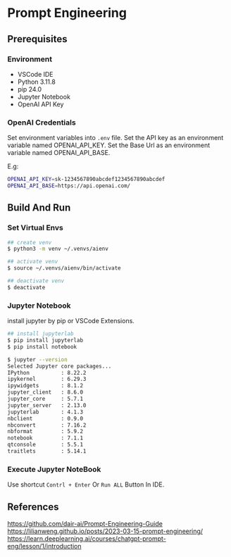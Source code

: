 # Prompt Engineering

## Prerequisites

### Environment
- VSCode IDE
- Python 3.11.8
- pip 24.0
- Jupyter Notebook 
- OpenAI API Key

### OpenAI Credentials
Set environment variables into `.env` file.
Set the API key as an environment variable named OPENAI_API_KEY. 
Set the Base Url as an environment variable named OPENAI_API_BASE.

E.g:
```bash
OPENAI_API_KEY=sk-1234567890abcdef1234567890abcdef
OPENAI_API_BASE=https://api.openai.com/
```

## Build And Run

### Set Virtual Envs
```bash
## create venv
$ python3 -m venv ~/.venvs/aienv

## activate venv
$ source ~/.venvs/aienv/bin/activate

## deactivate venv
$ deactivate
```

### Jupyter Notebook
install jupyter by pip or VSCode Extensions.

```bash
## install jupyterlab
$ pip install jupyterlab
$ pip install notebook

$ jupyter --version
Selected Jupyter core packages...
IPython          : 8.22.2
ipykernel        : 6.29.3
ipywidgets       : 8.1.2
jupyter_client   : 8.6.0
jupyter_core     : 5.7.1
jupyter_server   : 2.13.0
jupyterlab       : 4.1.3
nbclient         : 0.9.0
nbconvert        : 7.16.2
nbformat         : 5.9.2
notebook         : 7.1.1
qtconsole        : 5.5.1
traitlets        : 5.14.1
```

### Execute Jupyter NoteBook
Use shortcut `Contrl + Enter` Or `Run ALL` Button In IDE.

## References
https://github.com/dair-ai/Prompt-Engineering-Guide
https://lilianweng.github.io/posts/2023-03-15-prompt-engineering/
https://learn.deeplearning.ai/courses/chatgpt-prompt-eng/lesson/1/introduction